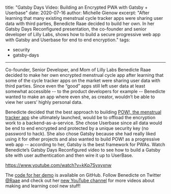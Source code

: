 title: "Gatsby Days Video: Building an Encrypted PWA with Gatsby + Userbase"
date: 2020-07-16
author: Michelle Gienow
excerpt: "After learning that many existing menstrual cycle tracker apps were sharing user data with third parties, Benedicte Raae decided to build her own. In her Gatsby Days Reconfigured presentation, the co-founder and senior developer of Lilly Labs, shows how to build a secure progressive web app with Gatsby and Userbase for end to end encryption."
tags:
- security
- gatsby-days
---

Co-founder, Senior Developer, and Mom of Lilly Labs Benedicte Raae decided to make her own encrypted menstrual cycle app after learning that some of the cycle tracker apps on the market were sharing user data with third parties. Since even the “good” apps still left user data at least somewhat accessible -- to the product developers for example -- Benedicte wanted to make an app where even she, as creator, wouldn’t be able to view her users’ highly personal data.

Benedicte decided that the best approach to building [POW!, the menstrual tracker app](https://www.usepow.app/) she ultimately launched, would be to offload the encryption work to a backend-as-a-service. She chose Userbase since all data would be end to end encrypted and protected by a unique security key (no password to hack). She also chose Gatsby because she had really liked using it for other projects and also wanted to build POW! as a progressive web app -- according to her, Gatsby is the best framework for PWAs. Watch Benedicte’s Gatsby Days Reconfigured video to see how to build a Gatsby site with user authentication and then wire it up to UserBase.

https://www.youtube.com/watch?v=kKp7Syxyxnw

The [code for her demo](https://github.com/raae/gatsby-userbase-ugliest-app) is available on GitHub. Follow Benedicte on Twitter [@Raae](https://twitter.com/raae) and check out her [new YouTube channel](https://www.youtube.com/channel/UCDlrzlRdM1vGr8nO708KFmQ) for more videos about making and learning cool new stuff!
